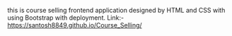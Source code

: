 this is course selling frontend application designed by HTML and CSS with using Bootstrap with deployment.
Link:- https://santosh8849.github.io/Course_Selling/
